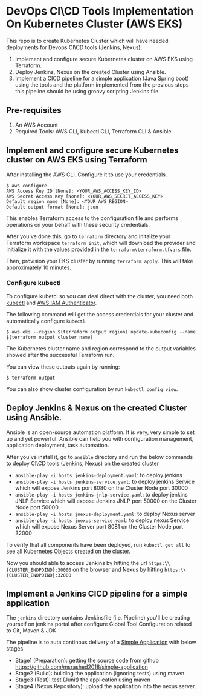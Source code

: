 # DevOps CI\CD Tools Implementation On Kubernetes Cluster (AWS EKS) 

This repo is to create Kubernetes Cluster which will have needed deployments for Devops CI\CD tools (Jenkins, Nexus):

1. Implement and configure secure Kubernetes cluster on AWS EKS using Terraform.
2. Deploy Jenkins, Nexus on the created Cluster using Ansible.
3. Implement a CICD pipeline for a simple application (Java Spring boot) using the tools and the platform implemented from the previous steps this pipeline should be using groovy scripting Jenkins file.

## Pre-requisites
1. An AWS Account
2. Required Tools: AWS CLI, Kubectl CLI, Terraform CLI & Ansible.


## Implement and configure secure Kubernetes cluster on AWS EKS using Terraform

After installing the AWS CLI. Configure it to use your credentials.

```shell
$ aws configure
AWS Access Key ID [None]: <YOUR_AWS_ACCESS_KEY_ID>
AWS Secret Access Key [None]: <YOUR_AWS_SECRET_ACCESS_KEY>
Default region name [None]: <YOUR_AWS_REGION>
Default output format [None]: json
```

This enables Terraform access to the configuration file and performs operations on your behalf with these security credentials.

After you've done this, go to `terraform` directory and initalize your Terraform workspace `terraform init`, which will download 
the provider and initialize it with the values provided in the `terraform\terraform.tfvars` file.

Then, provision your EKS cluster by running `terraform apply`. This will 
take approximately 10 minutes.


### Configure kubectl

To configure kubetcl so you can deal direct with the cluster, you need both [kubectl](https://kubernetes.io/docs/tasks/tools/install-kubectl/) and [AWS IAM Authenticator](https://docs.aws.amazon.com/eks/latest/userguide/install-aws-iam-authenticator.html).

The following command will get the access credentials for your cluster and automatically
configure `kubectl`.

```shell
$ aws eks --region $(terraform output region) update-kubeconfig --name $(terraform output cluster_name)
```

The Kubernetes cluster name and region correspond to the output variables showed after the successful Terraform run.

You can view these outputs again by running:

```shell
$ terraform output
```

You can also show cluster configuration by run `kubectl config view`.


## Deploy Jenkins & Nexus on the created Cluster using Ansible.

Ansible is an open-source automation platform. It is very, very simple to set up and yet powerful. Ansible can help you with configuration management, application deployment, task automation.

After you've install it, go to `ansible` directory and run the below commands to deploy CI\CD tools (Jenkins, Nexus) on the created cluster

- `ansible-play -i hosts jenkins-deployment.yaml`: to deploy jenkins
- `ansible-play -i hosts jenkins-service.yaml`: to deploy jenkins Service which will expose Jenkins port 8080 on the Cluster Node port 30000
- `ansible-play -i hosts jenkins-jnlp-service.yaml`: to deploy jenkins JNLP Service which will expose Jenkins JNLP port 50000 on the Cluster Node port 50000
- `ansible-play -i hosts jnexus-deployment.yaml`: to deploy Nexus server
- `ansible-play -i hosts jnexus-service.yaml`: to deploy nexus Service which will expose Nexus Server port 8081 on the Cluster Node port 32000

To verify that all components have been deployed, run `kubectl get all` to see all Kubernetes Objects created on the cluster.


Now you should able to access Jenkins by hitting the url `https:\\{CLUSTER_ENDPOIND}:30000` on the browser and Nexus by hitting `https:\\{CLUSTER_ENDPOIND}:32000`



## Implement a Jenkins CICD pipeline for a simple application

The `jenkins` directory contains Jenkinsfile (i.e. Pipeline) you'll be creating yourself on jenkins portal after configure Global Tool Configuration related to Git, Maven & JDK.


The pipeline is to auta continous delivery of a [Simple Application](https://github.com/msrashed2018/simple-application) with below stages
- Stage1 (Preparation): getting the source code from github https://github.com/msrashed2018/simple-application
- Stage2 (Build): building the application (ignoring tests) using maven
- Stage3 (Test): test (Junit) the application using maven
- Stage4 (Nexus Repository): upload the application into the nexus server.
